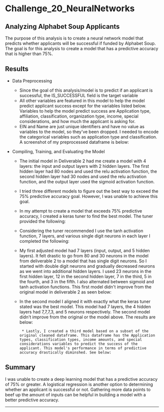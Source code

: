 # Challenge_20_NeuralNetworks

## Analyzing Alphabet Soup Applicants

The purpose of this analysis is to create a neural network model that predicts whether applicants will be successful if funded by Alphabet Soup. The goal is for this analysis to create a model that has a predictive accuracy that is higher than 75%.

## Results
 * Data Preprocessing
    * Since the goal of this analysis/model is to predict if an applicant is successful, the IS_SUCCESSFUL field is the target variable
    * All other variables are featured in this model to help the model predict applicant success except for the variables listed below. Variables to help the model predict success are Application type, affiliation, classification, organization type, income, special considerations, and how much the applicant is asking for.
    * EIN and Name are just unique identifiers and have no value as variables to the model, so they've been dropped.
 I needed to encode the categorical variables such as application type and classification. A screenshot of my preprocessed dataframe is below:
 
 
 * Compiling, Training, and Evaluating the Model
    * The initial model in Deliverable 2 had me create a model with 4 layers: the input and output layers with 2 hidden layers. The first hidden layer had 80 nodes and used the relu activation function, the second hidden layer had 30 nodes and used the relu activation function, and the output layer used the sigmoid activation function.
    * I tried three different models to figure out the best way to exceed the 75% predictive accuracy goal. However, I was unable to achieve this goal.
    * In my attempt to create a model that exceeds 75% predictive accuracy, I created a keras tuner to find the best model. The tuner provided the following:
 
    * Considering the tuner recommended I use the tanh activation function, 7 layers, and various single digit neurons in each layer I completed the following:
     * My first adjusted model had 7 layers (input, output, and 5 hidden layers). It felt drastic to go from 80 and 30 neurons in the model from deliverable 2 to a model that has single digit neurons. So I started with double digit neurons and gradually decreased neurons as we went into additional hidden layers. I used 23 neurons in the first hidden layer, 12 in the second hidden layer, 7 in the third, 5 in the fourth, and 3 in the fifth. I also alternated between sigmoid and tanh activation functions. This first model didn't improve from the original model in deliverable 2 as seen below:



     * In the second model I aligned it with exactly what the keras tuner stated was the best model. This model had 7 layers, the 4 hidden layers had 7,7,7,3, and 5 neurons respectively. The second model didn't improve from the original or the model above. The results are below:




            * Lastly, I created a third model based on a subset of the original cleaned dataframe. This dataframe has the Application types, classification types, income amounts, and special considerations variables to predict the success of the applicant. This model's performance in terms of predictive accuracy drastically diminshed. See below:



## Summary
   I was unable to create a deep learning model that has a predictive accuracy of 75% or greater. A logistical regression is another option to determining whether an applicant is successful or not. Gathering more data points to beef up the amount of inputs can be helpful in building a model with a better predictive accuracy.
   
 --- 
